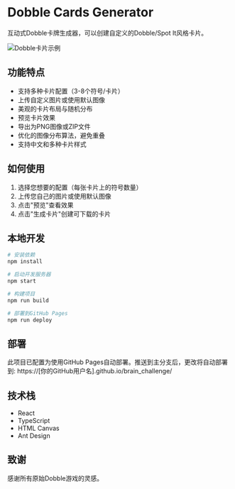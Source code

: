 # Dobble Cards Generator

互动式Dobble卡牌生成器，可以创建自定义的Dobble/Spot It风格卡片。

![Dobble卡片示例](public/images/preview.jpg)

## 功能特点

- 支持多种卡片配置（3-8个符号/卡片）
- 上传自定义图片或使用默认图像
- 美观的卡片布局与随机分布
- 预览卡片效果
- 导出为PNG图像或ZIP文件
- 优化的图像分布算法，避免重叠
- 支持中文和多种卡片样式

## 如何使用

1. 选择您想要的配置（每张卡片上的符号数量）
2. 上传您自己的图片或使用默认图像
3. 点击"预览"查看效果
4. 点击"生成卡片"创建可下载的卡片

## 本地开发

```bash
# 安装依赖
npm install

# 启动开发服务器
npm start

# 构建项目
npm run build

# 部署到GitHub Pages
npm run deploy
```

## 部署

此项目已配置为使用GitHub Pages自动部署。推送到主分支后，更改将自动部署到: 
https://[你的GitHub用户名].github.io/brain_challenge/

## 技术栈

- React
- TypeScript 
- HTML Canvas
- Ant Design

## 致谢

感谢所有原始Dobble游戏的灵感。
